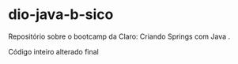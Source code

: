 # dio-java-b-sico
Repositório sobre o bootcamp da Claro: Criando Springs com Java .

Código inteiro alterado final